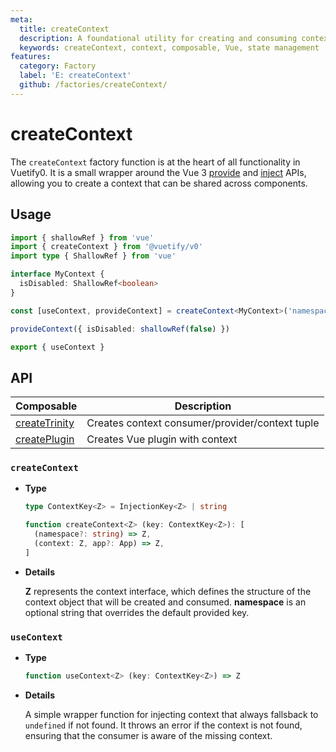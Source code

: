 ```yaml
---
meta:
  title: createContext
  description: A foundational utility for creating and consuming context throughout your application, enabling sharing state and methods across components without prop drilling.
  keywords: createContext, context, composable, Vue, state management
features:
  category: Factory
  label: 'E: createContext'
  github: /factories/createContext/
---
```


# createContext

The `createContext` factory function is at the heart of all functionality in Vuetify0. It is a small wrapper around the Vue 3 [provide](https://vuejs.org/api/composition-api.html#provide) and [inject](https://vuejs.org/api/composition-api.html#inject) APIs, allowing you to create a context that can be shared across components.

<DocsPageFeatures :frontmatter />

## Usage

```ts
import { shallowRef } from 'vue'
import { createContext } from '@vuetify/v0'
import type { ShallowRef } from 'vue'

interface MyContext {
  isDisabled: ShallowRef<boolean>
}

const [useContext, provideContext] = createContext<MyContext>('namespace')

provideContext({ isDisabled: shallowRef(false) })

export { useContext }
```

## API


| Composable | Description |
|---|---|
| [createTrinity](/composables/foundation/create-trinity) | Creates context consumer/provider/context tuple |
| [createPlugin](/composables/foundation/create-plugin) | Creates Vue plugin with context |
### `createContext`

- **Type**

  ```ts
  type ContextKey<Z> = InjectionKey<Z> | string

  function createContext<Z> (key: ContextKey<Z>): [
    (namespace?: string) => Z,
    (context: Z, app?: App) => Z,
  ]
  ```

- **Details**

  **Z** represents the context interface, which defines the structure of the context object that will be created and consumed. **namespace** is an optional string that overrides the default provided key.

### `useContext`

- **Type**

  ```ts
  function useContext<Z> (key: ContextKey<Z>) => Z
  ```

- **Details**

  A simple wrapper function for injecting context that always fallsback to `undefined` if not found. It throws an error if the context is not found, ensuring that the consumer is aware of the missing context.

